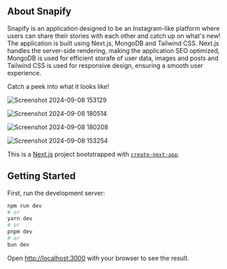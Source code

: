 ## About Snapify
Snapify is an application designed to be an Instagram-like platform where users can share their stories with each other and catch up on what's new! 
The application is built using Next.js, MongoDB and Tailwind CSS. Next.js handles the server-side rendering, making the application SEO optimized, MongoDB is used for efficient storafe of user data, images and posts and Tailwind CSS is used for responsive design, ensuring a smooth user experience.

Catch a peek into what it looks like!

![Screenshot 2024-09-08 153129](https://github.com/user-attachments/assets/b6384f28-de9b-4c0f-b744-0748020cc65e)

![Screenshot 2024-09-08 180514](https://github.com/user-attachments/assets/17576f8e-cd08-449d-8c4a-5e44ff397a97)

![Screenshot 2024-09-08 180208](https://github.com/user-attachments/assets/5b36d7c8-d7c2-4169-8618-c9c3da184ba1)

![Screenshot 2024-09-08 153254](https://github.com/user-attachments/assets/acc9a884-efe0-4d9c-b1be-f5a58167f192)


This is a [Next.js](https://nextjs.org/) project bootstrapped with [`create-next-app`](https://github.com/vercel/next.js/tree/canary/packages/create-next-app).

## Getting Started

First, run the development server:

```bash
npm run dev
# or
yarn dev
# or
pnpm dev
# or
bun dev
```

Open [http://localhost:3000](http://localhost:3000) with your browser to see the result.
